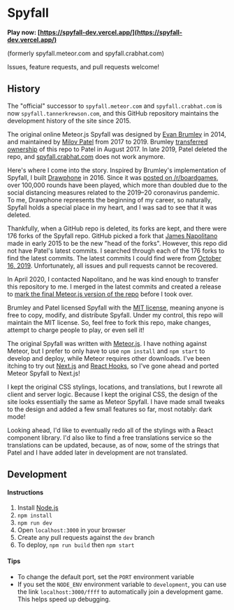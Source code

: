 # Spyfall

**Play now: [https://spyfall-dev.vercel.app/](https://spyfall-dev.vercel.app/)**

(formerly spyfall.meteor.com and spyfall.crabhat.com)

Issues, feature requests, and pull requests welcome!

## History

The "official" successor to `spyfall.meteor.com` and `spyfall.crabhat.com` is now `spyfall.tannerkrewson.com`, and this GitHub repository maintains the development history of the site since 2015.

The original online Meteor.js Spyfall was designed by [Evan Brumley](https://github.com/evanbrumley) in 2014, and maintained by [Milov Patel](https://github.com/mpcovcd) from 2017 to 2019. Brumley [transferred ownership](https://github.com/tannerkrewson/spyfall/commit/5d8def67f3106e6a6507795d2cd9c2d3f4b69143) of this repo to Patel in August 2017. In late 2019, Patel deleted the repo, and [spyfall.crabhat.com](https://spyfall.crabhat.com/) does not work anymore.

Here's where I come into the story. Inspired by Brumley's implementation of Spyfall, I built [Drawphone](https://github.com/tannerkrewson/drawphone) in 2016. Since it was [posted on /r/boardgames](https://www.reddit.com/r/boardgames/comments/7lhj20/a_year_ago_i_was_wondering_why_there_were_no/), over 100,000 rounds have been played, which more than doubled due to the social distancing measures related to the 2019–20 coronavirus pandemic. To me, Drawphone represents the beginning of my career, so naturally, Spyfall holds a special place in my heart, and I was sad to see that it was deleted.

Thankfully, when a GitHub repo is deleted, its forks are kept, and there were 176 forks of the Spyfall repo. GitHub picked a fork that [James Napolitano](https://github.com/jaimus21) made in early 2015 to be the new "head of the forks". However, this repo did not have Patel's latest commits. I searched through each of the 176 forks to find the latest commits. The latest commits I could find were from [October 16, 2019](https://github.com/tannerkrewson/spyfall/pull/1). Unfortunately, all issues and pull requests cannot be recovered.

In April 2020, I contacted Napolitano, and he was kind enough to transfer this repository to me. I merged in the latest commits and created a release to [mark the final Meteor.js version of the repo](https://github.com/tannerkrewson/spyfall/releases/tag/v1.0) before I took over.

Brumley and Patel licensed Spyfall with the [MIT license](https://github.com/tannerkrewson/spyfall/blob/v1.0/LICENSE), meaning anyone is free to copy, modify, and distribute Spyfall. Under my control, this repo will maintain the MIT license. So, feel free to fork this repo, make changes, attempt to charge people to play, or even sell it!

The original Spyfall was written with [Meteor.js](https://github.com/meteor/meteor). I have nothing against Meteor, but I prefer to only have to use `npm install` and `npm start` to develop and deploy, while Meteor requires other downloads. I've been itching to try out [Next.js](https://github.com/zeit/next.js) and [React Hooks](https://reactjs.org/docs/hooks-intro.html), so I've gone ahead and ported Meteor Spyfall to Next.js!

I kept the original CSS stylings, locations, and translations, but I rewrote all client and server logic. Because I kept the original CSS, the design of the site looks essentially the same as Meteor Spyfall. I have made small tweaks to the design and added a few small features so far, most notably: dark mode!

Looking ahead, I'd like to eventually redo all of the stylings with a React component library. I'd also like to find a free translations service so the translations can be updated, because, as of now, some of the strings that Patel and I have added later in development are not translated.

## Development

#### Instructions

1. Install [Node.js](https://nodejs.org/)
2. `npm install`
3. `npm run dev`
4. Open `localhost:3000` in your browser
5. Create any pull requests against the `dev` branch
6. To deploy, `npm run build` then `npm start`

#### Tips

- To change the default port, set the `PORT` environment variable
- If you set the `NODE_ENV` environment variable to `development`, you can use the link `localhost:3000/ffff` to automatically join a development game. This helps speed up debugging.
